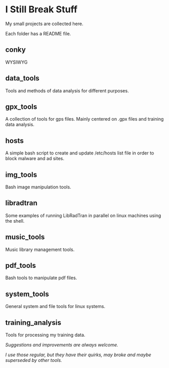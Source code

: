
# I Still Break Stuff

My small projects are collected here.

Each folder has a README file.


## conky
WYSIWYG

## data_tools
Tools and methods of data analysis for different purposes.

## gpx_tools
A collection of tools for gps files. Mainly centered on .gpx files and training data analysis.

## hosts
A simple bash script to create and update /etc/hosts list file in order to block malware and ad sites.

## img_tools
Bash image manipulation tools.

## libradtran
Some examples of running LibRadTran in parallel on linux machines using the shell.

## music_tools
Music library management tools.

## pdf_tools
Bash tools to manipulate pdf files.

## system_tools
General system and file tools for linux systems.

## training_analysis
Tools for processing my training data.




*Suggestions and improvements are always welcome.*

*I use those regular, but they have their quirks, may broke and maybe superseded by other tools.*
